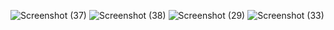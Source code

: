 
![Screenshot (37)](https://user-images.githubusercontent.com/94221735/142988594-1ba7fe9a-b86e-4c3d-8a49-63483a0706b3.png)
![Screenshot (38)](https://user-images.githubusercontent.com/94221735/142988596-240fc162-64b3-4196-8684-0a2796be72ba.png)
![Screenshot (29)](https://user-images.githubusercontent.com/94221735/142988736-4c33b38d-9756-4cb6-97e0-56b0966eb834.png)
![Screenshot (33)](https://user-images.githubusercontent.com/94221735/142988792-064e881a-e19e-40e6-a253-f8d2b4412dae.png)
